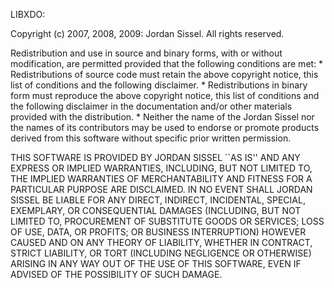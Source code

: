 LIBXDO:

Copyright (c) 2007, 2008, 2009: Jordan Sissel.
All rights reserved.

Redistribution and use in source and binary forms, with or without
modification, are permitted provided that the following conditions are met:
    * Redistributions of source code must retain the above copyright
      notice, this list of conditions and the following disclaimer.
    * Redistributions in binary form must reproduce the above copyright
      notice, this list of conditions and the following disclaimer in the
      documentation and/or other materials provided with the distribution.
    * Neither the name of the Jordan Sissel nor the names of its contributors
      may be used to endorse or promote products derived from this software
      without specific prior written permission.

THIS SOFTWARE IS PROVIDED BY JORDAN SISSEL ``AS IS'' AND ANY
EXPRESS OR IMPLIED WARRANTIES, INCLUDING, BUT NOT LIMITED TO, THE IMPLIED
WARRANTIES OF MERCHANTABILITY AND FITNESS FOR A PARTICULAR PURPOSE ARE
DISCLAIMED. IN NO EVENT SHALL JORDAN SISSEL BE LIABLE FOR ANY
DIRECT, INDIRECT, INCIDENTAL, SPECIAL, EXEMPLARY, OR CONSEQUENTIAL DAMAGES
(INCLUDING, BUT NOT LIMITED TO, PROCUREMENT OF SUBSTITUTE GOODS OR SERVICES;
LOSS OF USE, DATA, OR PROFITS; OR BUSINESS INTERRUPTION) HOWEVER CAUSED AND
ON ANY THEORY OF LIABILITY, WHETHER IN CONTRACT, STRICT LIABILITY, OR TORT
(INCLUDING NEGLIGENCE OR OTHERWISE) ARISING IN ANY WAY OUT OF THE USE OF THIS
SOFTWARE, EVEN IF ADVISED OF THE POSSIBILITY OF SUCH DAMAGE.
